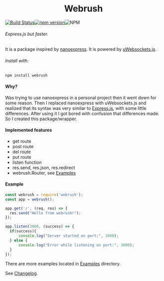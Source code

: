 <h1 align="center">
	Webrush
</h1>

[![Build Status](https://cloud.drone.io/api/badges/gokayokyay/webrush/status.svg)](https://cloud.drone.io/gokayokyay/webrush)[![npm version](https://badge.fury.io/js/webrush.svg)](https://badge.fury.io/js/webrush)![NPM](https://img.shields.io/npm/l/webrush)
###### Express.js but faster.

It is a package inspired by [nanoexpress](https://github.com/dalisoft/nanoexpress "nanoexpress"). It is powered by [uWebsockets.js](https://github.com/uNetworking/uWebSockets.js "uWebsockets.js").

###### Install with:
`npm install webrush`

#### Why?
Was trying to use nanoexpress in a personal project then it went down for some reason. Then I replaced nanoexpress with uWebsockets.js and realized that its syntax was very similar to [Express.js](https://github.com/expressjs/express "Express.js"), with some little differences. After using it I got bored with confusion that differences made. So I created this package/wrapper.

#### Implemented features
- get route
- post route
- del route
- put route
- listen function
- res.send, res.json, res.redirect
- webrush.Router, see [Examples](/examples)

#### Example
```javascript
const webrush = require('webrush');
const app = webrush();

app.get('/', (req, res) => {
  res.send("Hello from webrush!");
});

app.listen(3000, (success) => {
  if(success){
	  console.log("Server started on port:", 3000);
  } else {
	  console.log("Error while listening on port:", 3000);
  }
});
```
There are more examples located in [Examples](/examples) directory.

See [Changelog](/CHANGELOG.md).